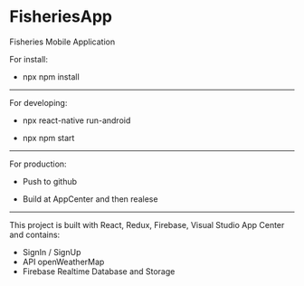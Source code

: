 # FisheriesApp
Fisheries Mobile Application

For install:

 - npx npm install

---------------------------------------------------

For developing:

 - npx react-native run-android

 - npx npm start

---------------------------------------------------

For production:

 - Push to github

 - Build at AppCenter and then realese

---------------------------------------------------

This project is built with React, Redux, Firebase, Visual Studio App Center and contains:
 - SignIn / SignUp
 - API openWeatherMap
 - Firebase Realtime Database and Storage

